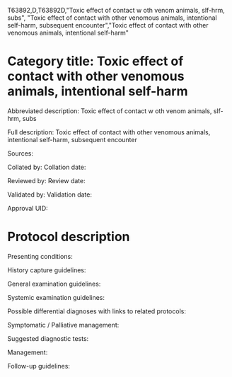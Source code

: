 T63892,D,T63892D,"Toxic effect of contact w oth venom animals, slf-hrm, subs", "Toxic effect of contact with other venomous animals, intentional self-harm, subsequent encounter","Toxic effect of contact with other venomous animals, intentional self-harm"
# Category title: Toxic effect of contact with other venomous animals, intentional self-harm

Abbreviated description: Toxic effect of contact w oth venom animals, slf-hrm, subs

Full description: Toxic effect of contact with other venomous animals, intentional self-harm, subsequent encounter

Sources:

Collated by:
Collation date:

Reviewed by:
Review date:

Validated by:
Validation date:

Approval UID:

# Protocol description

Presenting conditions:

History capture guidelines:

General examination guidelines:

Systemic examination guidelines:

Possible differential diagnoses with links to related protocols:

Symptomatic / Palliative management:

Suggested diagnostic tests:

Management:

Follow-up guidelines:
